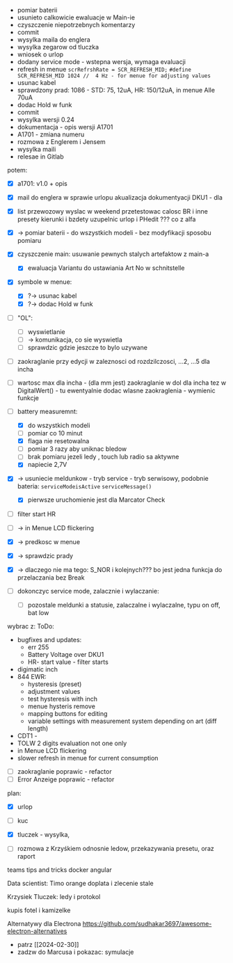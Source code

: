 - pomiar baterii
- usunieto calkowicie ewaluacje w Main-ie
- czyszczenie niepotrzebnych komentarzy
- commit
- wysylka maila do englera
- wysylka zegarow od tluczka
- wniosek o urlop
- dodany service mode - wstepna wersja, wymaga evaluacji
- refresh in menue `scrRefrshRate = SCR_REFRESH_MID;` `#define SCR_REFRESH_MID 1024 //  4 Hz - for menue for adjusting values`
- usunac kabel
- sprawdzony prad:  1086 - STD: 75, 12uA, HR: 150/12uA, in menue Alle 70uA
- dodac Hold w funk
- commit
- wysylka wersji 0.24
- dokumentacja - opis wersji A1701
- A1701 - zmiana numeru
- rozmowa z Englerem i Jensem
- wysylka maili
- relesae in Gitlab

potem:
- [x] a1701: v1.0 + opis
- [x] mail do englera w sprawie urlopu
akualizacja dokumentyacji DKU1 - dla 
- [x] list przewozowy wyslac
w weekend przetestowac calosc BR i inne presety kierunki i bzdety
uzupelnic urlop i PHedit
??? co z alfa

- [x] -> pomiar baterii - do wszystkich modeli - bez modyfikacji sposobu pomiaru
- [x] czyszczenie main: usuwanie pewnych stalych artefaktow z main-a
	- [x] ewaluacja Variantu do ustawiania Art No w schnitstelle
- [x] symbole w menue:
	- [x] ?-> usunac kabel
	- [x] ?-> dodac Hold w funk
- [ ] "OL":
	- [ ] wyswietlanie
	- [ ] -> komunikacja, co sie wyswietla
	- [ ] sprawdzic gdzie jeszcze to bylo uzywane
- [ ] zaokraglanie przy edycji w zaleznosci od rozdzilczosci, ...2, ...5 dla incha
- [ ] wartosc max dla incha - (dla mm jest) zaokraglanie w dol dla incha tez w DigitalWert() - tu ewentyalnie dodac wlasne zaokraglenia - wymienic funkcje
- [ ] battery measuremnt:
	- [x] do wszystkich modeli 
	- [ ] pomiar co 10 minut
	- [x] flaga nie resetowalna
	- [ ] pomiar 3 razy aby uniknac bledow
	- [ ] brak pomiaru jezeli ledy , touch lub radio sa aktywne
	- [x] napiecie 2,7V
- [x] -> usuniecie meldunkow - tryb service - tryb serwisowy, podobnie bateria: `serviceModeisActive` `serviceMessage()`
	- [x] pierwsze uruchomienie jest dla Marcator Check
- [ ] filter start HR
- [ ] -> in Menue LCD flickering
- [x] -> predkosc w menue
- [x] -> sprawdzic prady
- [x] -> dlaczego nie ma tego: S_NOR i kolejnych??? bo jest jedna funkcja do przelaczania bez Break
- [ ] dokonczyc service mode, zalacznie i wylaczanie:
	- [ ] pozostale meldunki a statusie, zalaczalne i wylaczalne, typu on off, bat low

wybrac z:
ToDo:
- bugfixes and updates:
	- err 255 
	- Battery Voltage over DKU1
	- HR- start value - filter starts
- digimatic inch
- 844 EWR:
	- hysteresis (preset)
	- adjustment values
	- test hysteresis with inch
	- menue hysteris remove
	- mapping buttons for editing
	- variable settings with measurement system depending on art (diff length)
- CDT1 - 
- TOLW 2 digits evaluation not one only
- in Menue LCD flickering
- slower refresh in menue for current consumption


- [ ] zaokraglanie poprawic - refactor
- [ ] Error Anzeige poprawic - refactor

plan:
- [x] urlop
- [ ] kuc
- [x] tluczek - wysylka,
- [ ] rozmowa z Krzyśkiem odnosnie ledow, przekazywania presetu, oraz raport


teams tips and tricks
docker
angular

Data scientist: Timo
orange doplata i zlecenie stale


Krzysiek Tluczek: ledy i protokol


kupis fotel i kamizelke

Alternatywy dla Electrona
https://github.com/sudhakar3697/awesome-electron-alternatives

- patrz  [[2024-02-30]]
- zadzw do Marcusa i pokazac: symulacje